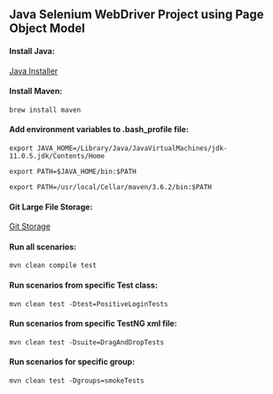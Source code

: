 ## Java Selenium WebDriver Project using Page Object Model

#### Install Java:

[Java Installer](https://www.oracle.com/technetwork/java/javase/downloads/index.html)

#### Install Maven:

```shell
brew install maven
```

#### Add environment variables to .bash_profile file:

```shell
export JAVA_HOME=/Library/Java/JavaVirtualMachines/jdk-11.0.5.jdk/Contents/Home
```

```shell
export PATH=$JAVA_HOME/bin:$PATH
```

```shell
export PATH=/usr/local/Cellar/maven/3.6.2/bin:$PATH
```

#### Git Large File Storage:

[Git Storage](https://git-lfs.github.com/)


#### Run all scenarios:

```shell
mvn clean compile test
```

#### Run scenarios from specific Test class:

```shell
mvn clean test -Dtest=PositiveLoginTests
```

#### Run scenarios from specific TestNG xml file:

```shell
mvn clean test -Dsuite=DragAndDropTests
```

#### Run scenarios for specific group:

```shell
mvn clean test -Dgroups=smokeTests
```
